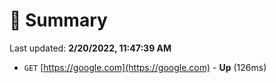# 📖 Summary
Last updated: **2/20/2022, 11:47:39 AM**

- `GET` [https://google.com](https://google.com) - **Up** (126ms)
